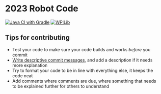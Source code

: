 # 2023 Robot Code

[![Java CI with Gradle](https://github.com/team178/2023RobotCode/actions/workflows/gradle.yml/badge.svg?branch=main&event=push)](https://github.com/team178/2023RobotCode/actions/workflows/gradle.yml)
[![WPILib](https://badgen.net/badge/WPILib/v2023.3.2/blue)](https://github.com/wpilibsuite/allwpilib/releases)

## Tips for contributing
- Test your code to make sure your code builds and works *before* you commit
- [Write descriptive commit messages](https://cbea.ms/git-commit/), and add a description if it needs more explanation
- Try to format your code to be in line with everything else, it keeps the code neat
- Add comments where comments are due, where something that needs to be explained further for others to understand
